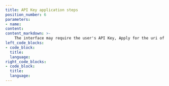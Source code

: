 ```yaml
---
title: API Key application steps
position_number: 6
parameters:
- name:
content:
content_markdown: >-
    The interface may require the user's API Key, Apply for the uri of the api is [Here](http://www.cryptoland.com/account/api) . 
left_code_blocks:
- code_block:
  title:
  language:
right_code_blocks:
- code_block:
  title:
  language:
---
```

